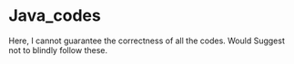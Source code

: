 # Java_codes
Here, I cannot guarantee the correctness of all the codes. Would Suggest not to blindly follow these.
